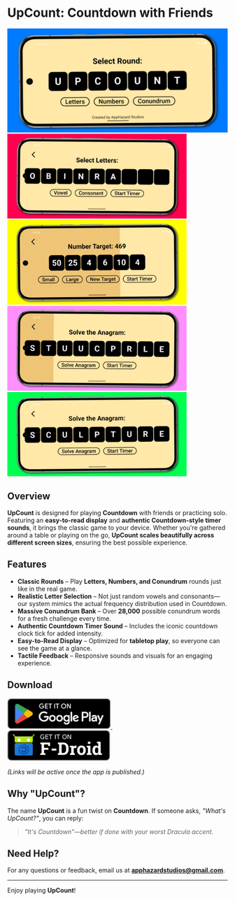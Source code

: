 # UpCount: Countdown with Friends

![UpCount App Icon](https://github.com/AppHazard-Studios/UpCount/blob/main/Screenshots/shrunk/Homescreen-s.jpg?raw=true)  
<img src="https://github.com/AppHazard-Studios/UpCount/blob/main/Screenshots/shrunk/Letters-s.jpg?raw=true" width="410" /> <img src="https://github.com/AppHazard-Studios/UpCount/blob/main/Screenshots/shrunk/Numbers-s.jpg?raw=true" width="410" />
<img src="https://github.com/AppHazard-Studios/UpCount/blob/main/Screenshots/shrunk/Conundrum-s.jpg?raw=true" width="410" /> <img src="https://github.com/AppHazard-Studios/UpCount/blob/main/Screenshots/shrunk/Conundrum2-s.jpg?raw=true" width="410" />

## Overview  
**UpCount** is designed for playing **Countdown** with friends or practicing solo. Featuring an **easy-to-read display** and **authentic Countdown-style timer sounds**, it brings the classic game to your device. Whether you're gathered around a table or playing on the go, **UpCount scales beautifully across different screen sizes**, ensuring the best possible experience.  

## Features  
- **Classic Rounds** – Play **Letters, Numbers, and Conundrum** rounds just like in the real game.  
- **Realistic Letter Selection** – Not just random vowels and consonants—our system mimics the actual frequency distribution used in Countdown.  
- **Massive Conundrum Bank** – Over **28,000** possible conundrum words for a fresh challenge every time.  
- **Authentic Countdown Timer Sound** – Includes the iconic countdown clock tick for added intensity. 
- **Easy-to-Read Display** – Optimized for **tabletop play**, so everyone can see the game at a glance.  
- **Tactile Feedback** – Responsive sounds and visuals for an engaging experience.  

## Download  

<a href="https://github.com/AppHazard-Studios/UpCount">
    <img src="https://github.com/AppHazard-Studios/UpCount/blob/main/assets/googleplay.png?raw=true"
    alt="Get it on Google Play"
    height="70">
</a>
&nbsp;&nbsp;&nbsp;&nbsp;&nbsp;&nbsp;&nbsp;
<a href="https://github.com/AppHazard-Studios/UpCount">
    <img src="https://github.com/AppHazard-Studios/UpCount/blob/main/assets/get-it-on.png?raw=true"
    alt="Get it on F-Droid"
    height="70">
</a>

_(Links will be active once the app is published.)_  

## Why "UpCount"?  
The name **UpCount** is a fun twist on **Countdown**. If someone asks, *"What's UpCount?"*, you can reply:  

> *"It's Countdown"—better if done with your worst Dracula accent.*  
## Need Help?  
For any questions or feedback, email us at **apphazardstudios@gmail.com**.  

---  
Enjoy playing **UpCount**!  
